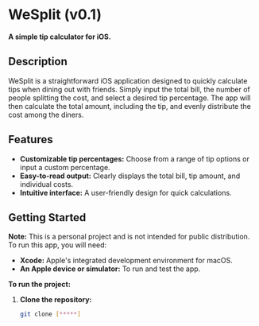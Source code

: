 # WeSplit (v0.1)

**A simple tip calculator for iOS.**

## Description
WeSplit is a straightforward iOS application designed to quickly calculate tips when dining out with friends. Simply input the total bill, the number of people splitting the cost, and select a desired tip percentage. The app will then calculate the total amount, including the tip, and evenly distribute the cost among the diners. 

## Features
* **Customizable tip percentages:** Choose from a range of tip options or input a custom percentage.
* **Easy-to-read output:** Clearly displays the total bill, tip amount, and individual costs.
* **Intuitive interface:** A user-friendly design for quick calculations.

## Getting Started
**Note:** This is a personal project and is not intended for public distribution. To run this app, you will need:

* **Xcode:** Apple's integrated development environment for macOS.
* **An Apple device or simulator:** To run and test the app.

**To run the project:**
1. **Clone the repository:**
   ```bash
   git clone [*****]
